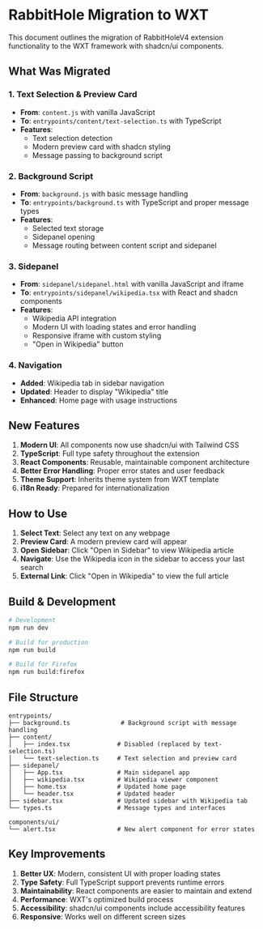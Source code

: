 # RabbitHole Migration to WXT

This document outlines the migration of RabbitHoleV4 extension functionality to the WXT framework with shadcn/ui components.

## What Was Migrated

### 1. Text Selection & Preview Card
- **From**: `content.js` with vanilla JavaScript
- **To**: `entrypoints/content/text-selection.ts` with TypeScript
- **Features**: 
  - Text selection detection
  - Modern preview card with shadcn styling
  - Message passing to background script

### 2. Background Script
- **From**: `background.js` with basic message handling
- **To**: `entrypoints/background.ts` with TypeScript and proper message types
- **Features**:
  - Selected text storage
  - Sidepanel opening
  - Message routing between content script and sidepanel

### 3. Sidepanel
- **From**: `sidepanel/sidepanel.html` with vanilla JavaScript and iframe
- **To**: `entrypoints/sidepanel/wikipedia.tsx` with React and shadcn components
- **Features**:
  - Wikipedia API integration
  - Modern UI with loading states and error handling
  - Responsive iframe with custom styling
  - "Open in Wikipedia" button

### 4. Navigation
- **Added**: Wikipedia tab in sidebar navigation
- **Updated**: Header to display "Wikipedia" title
- **Enhanced**: Home page with usage instructions

## New Features

1. **Modern UI**: All components now use shadcn/ui with Tailwind CSS
2. **TypeScript**: Full type safety throughout the extension
3. **React Components**: Reusable, maintainable component architecture
4. **Better Error Handling**: Proper error states and user feedback
5. **Theme Support**: Inherits theme system from WXT template
6. **i18n Ready**: Prepared for internationalization

## How to Use

1. **Select Text**: Select any text on any webpage
2. **Preview Card**: A modern preview card will appear
3. **Open Sidebar**: Click "Open in Sidebar" to view Wikipedia article
4. **Navigate**: Use the Wikipedia icon in the sidebar to access your last search
5. **External Link**: Click "Open in Wikipedia" to view the full article

## Build & Development

```bash
# Development
npm run dev

# Build for production
npm run build

# Build for Firefox
npm run build:firefox
```

## File Structure

```
entrypoints/
├── background.ts              # Background script with message handling
├── content/
│   ├── index.tsx             # Disabled (replaced by text-selection.ts)
│   └── text-selection.ts     # Text selection and preview card
├── sidepanel/
│   ├── App.tsx               # Main sidepanel app
│   ├── wikipedia.tsx         # Wikipedia viewer component
│   ├── home.tsx              # Updated home page
│   └── header.tsx            # Updated header
├── sidebar.tsx               # Updated sidebar with Wikipedia tab
└── types.ts                  # Message types and interfaces

components/ui/
└── alert.tsx                 # New alert component for error states
```

## Key Improvements

1. **Better UX**: Modern, consistent UI with proper loading states
2. **Type Safety**: Full TypeScript support prevents runtime errors
3. **Maintainability**: React components are easier to maintain and extend
4. **Performance**: WXT's optimized build process
5. **Accessibility**: shadcn/ui components include accessibility features
6. **Responsive**: Works well on different screen sizes
